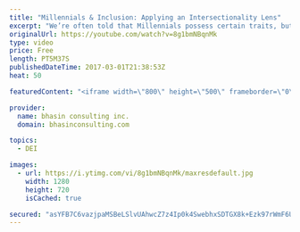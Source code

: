 ```yaml
---
title: "Millennials & Inclusion: Applying an Intersectionality Lens"
excerpt: "We’re often told that Millennials possess certain traits, but the generalizations made about Millennials represent a homogeneous cross-section — that is, Millennials who belong to the dominant culture.   In this video, DEI expert Ritu Bhasin discusses intersectionality and how applying an intersectionality"
originalUrl: https://youtube.com/watch?v=8g1bmNBqnMk
type: video
price: Free
length: PT5M37S
publishedDateTime: 2017-03-01T21:38:53Z
heat: 50

featuredContent: "<iframe width=\"800\" height=\"500\" frameborder=\"0\" src=\"https://www.youtube.com/embed/8g1bmNBqnMk\" allow=\"accelerometer; autoplay; encrypted-media; gyroscope; picture-in-picture\" allowfullscreen></iframe>"

provider:
  name: bhasin consulting inc.
  domain: bhasinconsulting.com

topics:
  - DEI

images:
  - url: https://i.ytimg.com/vi/8g1bmNBqnMk/maxresdefault.jpg
    width: 1280
    height: 720
    isCached: true

secured: "asYFB7C6vazjpaMSBeLSlvUAhwcZ7z4Ip0k4SwebhxSDTGX8k+Ezk97rWmF6UdaVuFD1yjy7OMCuwgkXJ/WnTj/5js27aMO3UldyKMQsXJJLVq6BbiQzsRHdDeH0IckEdo3EKfYMkWbFpX0VgOkr6Y5o4QMCiVYLee60Hkh4HEkJrE1+HRffSyAGR5WymwCJH30wU4RzuFhX7hu6oUT6oQ7inZep5gk6HQmBBh1Q+l/gEplwHhHEevymyEBREmvkkytpsTMhFW6RZ0ON50iS24x3jUK8vaPZXYC/xtO2h26jDD0B+AloB7B82N2WTIfT12I4RjvEfnlvl7wHhP6XJs306uUizm2MguHsq/vBToYv1LwA1oUpoyW9icVF94dfoJGGCayWasYfNJDox8e8XA==;XedFwGmKO5XUBT16jpV24w=="
---
```


